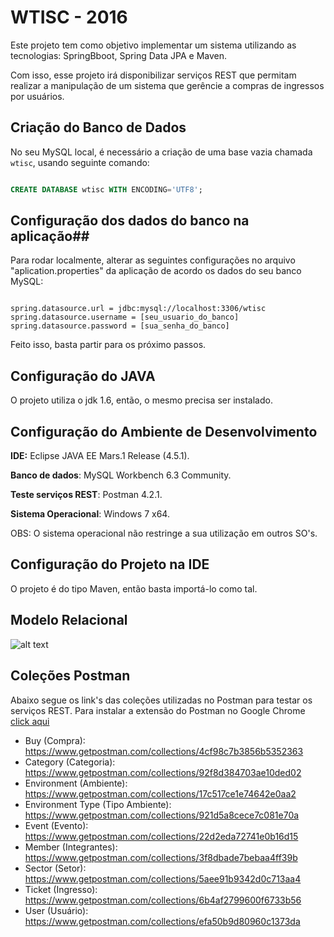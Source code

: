 # WTISC - 2016

Este projeto tem como objetivo implementar um sistema utilizando as tecnologias: SpringBboot, Spring Data JPA e Maven.

Com isso, esse projeto irá disponibilizar serviços REST que permitam realizar a manipulação de um sistema que gerêncie a compras de ingressos por usuários.

## Criação do Banco de Dados ##

No seu MySQL local, é necessário a criação de uma base vazia chamada `wtisc`, usando seguinte comando:

```sql

CREATE DATABASE wtisc WITH ENCODING='UTF8';

```


## Configuração dos dados do banco na aplicação##

Para rodar localmente, alterar as seguintes configurações no arquivo "aplication.properties" da aplicação de acordo os dados do seu banco MySQL:
```code

spring.datasource.url = jdbc:mysql://localhost:3306/wtisc
spring.datasource.username = [seu_usuario_do_banco]
spring.datasource.password = [sua_senha_do_banco]

```

Feito isso, basta partir para os próximo passos.


## Configuração do JAVA ##

O projeto utiliza o jdk 1.6, então, o mesmo precisa ser instalado.

## Configuração do Ambiente de Desenvolvimento ##

**IDE:** Eclipse JAVA EE Mars.1 Release (4.5.1).

**Banco de dados**: MySQL Workbench 6.3 Community.

**Teste serviços REST**: Postman 4.2.1.

**Sistema Operacional**: Windows 7 x64.

OBS: O sistema operacional não restringe a sua utilização em outros SO's.

## Configuração do Projeto na IDE ##

O projeto é do tipo Maven, então basta importá-lo como tal.

## Modelo Relacional ##

![alt text](https://www.assembla.com/spaces/modelo_projeto_uml/documents/aiTcRQKp4r3OiPeJe5aVNr/download/aiTcRQKp4r3OiPeJe5aVNr "Logo Title Text 1")


## Coleções Postman ##

Abaixo segue os link's das coleções utilizadas no Postman para testar os serviços REST.
Para instalar a extensão do Postman no Google Chrome [click aqui](https://chrome.google.com/webstore/detail/postman/fhbjgbiflinjbdggehcddcbncdddomop)

* Buy (Compra): https://www.getpostman.com/collections/4cf98c7b3856b5352363
* Category (Categoria): https://www.getpostman.com/collections/92f8d384703ae10ded02
* Environment (Ambiente): https://www.getpostman.com/collections/17c517ce1e74642e0aa2
* Environment Type (Tipo Ambiente): https://www.getpostman.com/collections/921d5a8cece7c081e70a
* Event (Evento): https://www.getpostman.com/collections/22d2eda72741e0b16d15
* Member (Integrantes): https://www.getpostman.com/collections/3f8dbade7bebaa4ff39b
* Sector (Setor): https://www.getpostman.com/collections/5aee91b9342d0c713aa4
* Ticket (Ingresso): https://www.getpostman.com/collections/6b4af2799600f6733b56
* User (Usuário): https://www.getpostman.com/collections/efa50b9d80960c1373da

